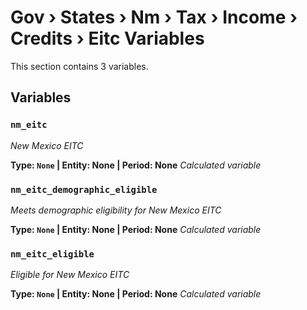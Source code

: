# Gov › States › Nm › Tax › Income › Credits › Eitc Variables

This section contains 3 variables.

## Variables

### `nm_eitc`
*New Mexico EITC*

**Type: `None` | Entity: None | Period: None**
*Calculated variable*

### `nm_eitc_demographic_eligible`
*Meets demographic eligibility for New Mexico EITC*

**Type: `None` | Entity: None | Period: None**
*Calculated variable*

### `nm_eitc_eligible`
*Eligible for New Mexico EITC*

**Type: `None` | Entity: None | Period: None**
*Calculated variable*

